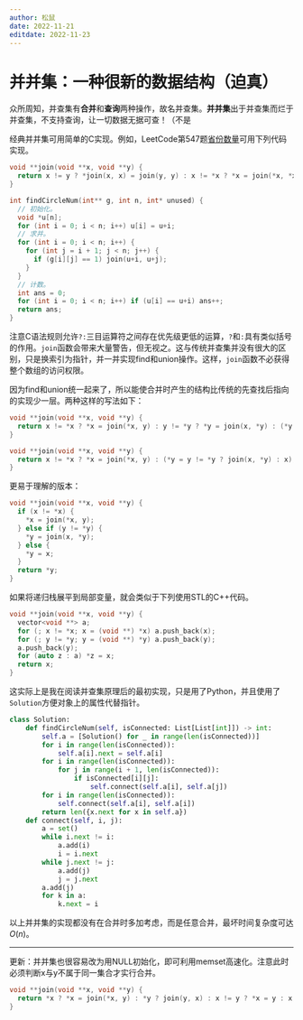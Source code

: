 ```yaml
---
author: 松鼠
date: 2022-11-21
editdate: 2022-11-23
---
```


# 并并集：一种很新的数据结构（迫真）

众所周知，并查集有**合并**和**查询**两种操作，故名并查集。**并并集**出于并查集而烂于并查集，不支持查询，让一切数据无据可查！（不是

经典并并集可用简单的C实现。例如，LeetCode第547题[省份数量](https://leetcode-cn.com/problems/number-of-provinces/)可用下列代码实现。

```c
void **join(void **x, void **y) {
  return x != y ? *join(x, x) = join(y, y) : x != *x ? *x = join(*x, *x) : x;
}

int findCircleNum(int** g, int n, int* unused) {
  // 初始化。
  void *u[n];
  for (int i = 0; i < n; i++) u[i] = u+i;
  // 求并。
  for (int i = 0; i < n; i++) {
    for (int j = i + 1; j < n; j++) {
      if (g[i][j] == 1) join(u+i, u+j);
    }
  }
  // 计数。
  int ans = 0;
  for (int i = 0; i < n; i++) if (u[i] == u+i) ans++;
  return ans;
}
```

注意C语法规则允许`?:`三目运算符之间存在优先级更低的运算，`?`和`:`具有类似括号的作用。`join`函数会带来大量警告，但无视之。这与传统并查集并没有很大的区别，只是换索引为指针，并一并实现find和union操作。这样，`join`函数不必获得整个数组的访问权限。

因为find和union统一起来了，所以能使合并时产生的结构比传统的先查找后指向的实现少一层。两种这样的写法如下：

```c
void **join(void **x, void **y) {
  return x != *x ? *x = join(*x, y) : y != *y ? *y = join(x, *y) : (*y = x);
}

void **join(void **x, void **y) {
  return x != *x ? *x = join(*x, y) : (*y = y != *y ? join(x, *y) : x);
}
```

更易于理解的版本：

```c
void **join(void **x, void **y) {
  if (x != *x) {
    *x = join(*x, y);
  } else if (y != *y) {
    *y = join(x, *y);
  } else {
    *y = x;
  }
  return *y;
}
```

如果将递归栈展平到局部变量，就会类似于下列使用STL的C++代码。

```cpp
void **join(void **x, void **y) {
  vector<void **> a;
  for (; x != *x; x = (void **) *x) a.push_back(x);
  for (; y != *y; y = (void **) *y) a.push_back(y);
  a.push_back(y);
  for (auto z : a) *z = x;
  return x;
}
```

这实际上是我在阅读并查集原理后的最初实现，只是用了Python，并且使用了`Solution`方便对象上的属性代替指针。

```python
class Solution:
    def findCircleNum(self, isConnected: List[List[int]]) -> int:
        self.a = [Solution() for _ in range(len(isConnected))]
        for i in range(len(isConnected)):
            self.a[i].next = self.a[i]
        for i in range(len(isConnected)):
            for j in range(i + 1, len(isConnected)):
                if isConnected[i][j]:
                    self.connect(self.a[i], self.a[j])
        for i in range(len(isConnected)):
            self.connect(self.a[i], self.a[i])
        return len({x.next for x in self.a})
    def connect(self, i, j):
        a = set()
        while i.next != i:
            a.add(i)
            i = i.next
        while j.next != j:
            a.add(j)
            j = j.next
        a.add(j)
        for k in a:
            k.next = i
```

以上并并集的实现都没有在合并时多加考虑，而是任意合并，最坏时间复杂度可达$O(n)$。

---

更新：并并集也很容易改为用NULL初始化，即可利用memset高速化。注意此时必须判断x与y不属于同一集合才实行合并。

```c
void **join(void **x, void **y) {
  return *x ? *x = join(*x, y) : *y ? join(y, x) : x != y ? *x = y : x;
}
```
